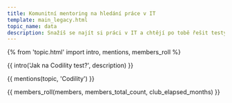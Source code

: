 ```yaml
---
title: Komunitní mentoring na hledání práce v IT
template: main_legacy.html
topic_name: data
description: Snažíš se najít si práci v IT a chtějí po tobě řešit testy na Codility? Hledáš někoho, kdo ti poradí jak na to a pomůže ti s pohovory? Kdo ti ukáže správné postupy a nasměruje tě na kvalitní návody nebo kurzy?
---
```

{% from 'topic.html' import intro, mentions, members_roll %}

{{ intro('Jak na Codility test?', description) }}

{{ mentions(topic, 'Codility') }}

{{ members_roll(members, members_total_count, club_elapsed_months) }}

